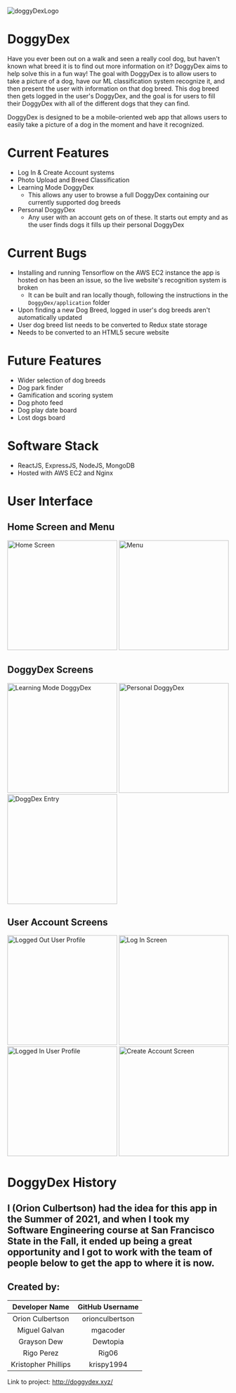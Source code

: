 ![doggyDexLogo](https://user-images.githubusercontent.com/70170069/148694454-6e3914e5-89f7-48b2-a119-dbd04be2522e.png)

# DoggyDex

  Have you ever been out on a walk and seen a really cool dog, but haven't known what breed it is to find out more information on it? DoggyDex aims to help solve this in a fun way! The goal with DoggyDex is to allow users to take a picture of a dog, have our ML classification system recognize it, and then present the user with information on that dog breed. This dog breed then gets logged in the user's DoggyDex, and the goal is for users to fill their DoggyDex with all of the different dogs that they can find.
 
  DoggyDex is designed to be a mobile-oriented web app that allows users to easily take a picture of a dog in the moment and have it recognized. 
  
# Current Features
 - Log In & Create Account systems
 - Photo Upload and Breed Classification
 - Learning Mode DoggyDex
    - This allows any user to browse a full DoggyDex containing our currently supported dog breeds
 - Personal DoggyDex
    - Any user with an account gets on of these. It starts out empty and as the user finds dogs it fills up their personal DoggyDex

# Current Bugs
 - Installing and running Tensorflow on the AWS EC2 instance the app is hosted on has been an issue, so the live website's recognition system is broken
    - It can be built and ran locally though, following the instructions in the `DoggyDex/application` folder
 - Upon finding a new Dog Breed, logged in user's dog breeds aren't automatically updated
 - User dog breed list needs to be converted to Redux state storage
 - Needs to be converted to an HTML5 secure website

# Future Features 
 - Wider selection of dog breeds
 - Dog park finder
 - Gamification and scoring system
 - Dog photo feed
 - Dog play date board
 - Lost dogs board

# Software Stack
 - ReactJS, ExpressJS, NodeJS, MongoDB
 - Hosted with AWS EC2 and Nginx

# User Interface
## Home Screen and Menu
<img src="https://user-images.githubusercontent.com/70170069/148695769-ef446c51-6d9b-4f0b-b028-5e587abc0768.png" alt="Home Screen" width="250"/> <img src="https://user-images.githubusercontent.com/70170069/148695794-c4d9e1d1-9926-4903-a309-3669451aae18.png" alt="Menu" width="250"/>
## DoggyDex Screens
<img src="https://user-images.githubusercontent.com/70170069/148695851-47ae3ed6-ae7b-4b19-99c0-0d34ccf53d5c.png" alt="Learning Mode DoggyDex" width="250"/> <img src="https://user-images.githubusercontent.com/70170069/148695862-087d0c0a-9ac4-4f01-a40f-d59b15e2590a.png" alt="Personal DoggyDex" width="250"/> <img src="https://user-images.githubusercontent.com/70170069/148695865-6eb816c0-0dc8-4d94-a36e-0e3ebfd8ff11.png" alt="DoggDex Entry" width="250"/>

## User Account Screens
<img src="https://user-images.githubusercontent.com/70170069/148695813-278f298b-1354-4b16-8113-523966f4b5fb.png" alt="Logged Out User Profile" width="250"/> <img src="https://user-images.githubusercontent.com/70170069/148695815-2c7d0d6f-7e8c-41d8-965a-056fe122c44c.png" alt="Log In Screen" width="250"/> <img src="https://user-images.githubusercontent.com/70170069/148695821-0fa55caa-ad3d-4b4a-8fd2-48dc337c91ff.png" alt="Logged In User Profile" width="250"/> <img src="https://user-images.githubusercontent.com/70170069/148695828-861d2de0-e1e4-485a-9f59-9533bf74af79.png" alt="Create Account Screen" width="250"/>

# DoggyDex History
 I (Orion Culbertson) had the idea for this app in the Summer of 2021, and when I took my Software Engineering course at San Francisco State in the Fall, it ended up being a great opportunity and I got to work with the team of people below to get the app to where it is now.
---
## Created by:

| Developer Name 			| GitHub Username |
|    :---:     			  |     :---:       |
| Orion Culbertson    | orionculbertson |
| Miguel Galvan      	| mgacoder        |
| Grayson Dew      	  |  Dewtopia       |
| Rigo Perez      		|  Rig06          |
| Kristopher Phillips | krispy1994      |

Link to project: http://doggydex.xyz/
